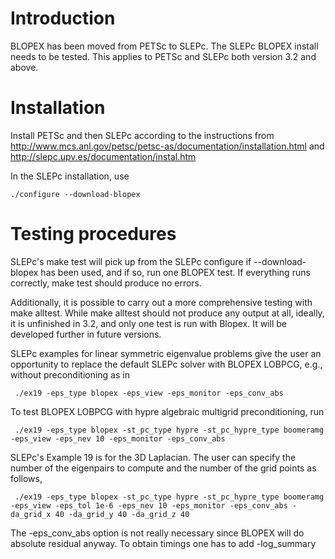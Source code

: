 # Introduction #

BLOPEX has been moved from PETSc to SLEPc. The SLEPc BLOPEX install needs to be tested. This applies to PETSc and SLEPc both version 3.2 and above.

# Installation #

Install PETSc and then SLEPc according to the instructions from http://www.mcs.anl.gov/petsc/petsc-as/documentation/installation.html and http://slepc.upv.es/documentation/instal.htm

In the SLEPc installation, use
```
./configure --download-blopex 
```

# Testing procedures #

SLEPc's make test will pick up from the SLEPc configure if --download-blopex has been used, and if so, run one BLOPEX test. If everything runs correctly, make test should produce no errors.

Additionally, it is possible to carry out a more comprehensive testing with make alltest. While make alltest should not produce any output at all, ideally, it is unfinished in 3.2, and only one test is run with Blopex. It will be developed further in future versions.

SLEPc examples for linear symmetric eigenvalue problems give the user an opportunity to replace the default SLEPc solver with BLOPEX LOBPCG, e.g., without preconditioning as in

```
 ./ex19 -eps_type blopex -eps_view -eps_monitor -eps_conv_abs 
```

To test BLOPEX LOBPCG with hypre algebraic multigrid preconditioning, run

```
 ./ex19 -eps_type blopex -st_pc_type hypre -st_pc_hypre_type boomeramg -eps_view -eps_nev 10 -eps_monitor -eps_conv_abs 
```

SLEPc's Example 19 is for the 3D Laplacian. The user can specify the number of the eigenpairs to compute  and the number of the grid points as follows,

```
 ./ex19 -eps_type blopex -st_pc_type hypre -st_pc_hypre_type boomeramg -eps_view -eps_tol 1e-6 -eps_nev 10 -eps_monitor -eps_conv_abs -da_grid_x 40 -da_grid_y 40 -da_grid_z 40
```

The -eps\_conv\_abs option is not really necessary since BLOPEX will do absolute residual anyway.
To obtain timings one has to add -log\_summary